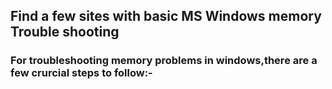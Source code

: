 ## Find a  few sites with basic MS Windows memory Trouble shooting

### For troubleshooting memory problems in windows,there are a few crurcial steps to follow:-

